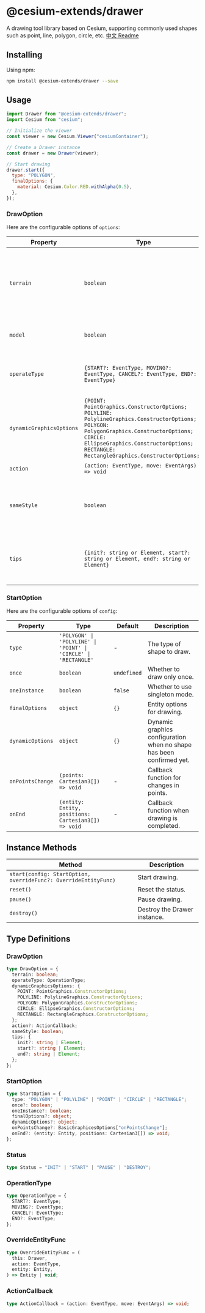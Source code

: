 # @cesium-extends/drawer

A drawing tool library based on Cesium, supporting commonly used shapes such as point, line, polygon, circle, etc.
[中文 Readme](./README_CN.md)

## Installing

Using npm:

```bash
npm install @cesium-extends/drawer --save
```

## Usage

```javascript
import Drawer from "@cesium-extends/drawer";
import Cesium from "cesium";

// Initialize the viewer
const viewer = new Cesium.Viewer("cesiumContainer");

// Create a Drawer instance
const drawer = new Drawer(viewer);

// Start drawing
drawer.start({
  type: "POLYGON",
  finalOptions: {
    material: Cesium.Color.RED.withAlpha(0.5),
  },
});
```

### DrawOption

Here are the configurable options of `options`:

| Property                 | Type                                                                                                                                                                                                                                  | Default                                                                                                                 | Description                                                                              |
| ------------------------ | ------------------------------------------------------------------------------------------------------------------------------------------------------------------------------------------------------------------------------------- | ----------------------------------------------------------------------------------------------------------------------- | ---------------------------------------------------------------------------------------- |
| `terrain`                | `boolean`                                                                                                                                                                                                                             | `false`                                                                                                                 | Whether to enable terrain mode, which requires the browser to support terrain selection. |
| `model`                  | `boolean`                                                                                                                                                                                                                             | `false`                                                                                                                 | Whether to enable draw point on model.                                                   |
| `operateType`            | `{START?: EventType, MOVING?: EventType, CANCEL?: EventType, END?: EventType}`                                                                                                                                                        | `{START: LEFT_CLICK, MOVING: MOUSE_MOVE, CANCEL: RIGHT_CLICK, END: LEFT_DOUBLE_CLICK}`                                  | Operation types.                                                                         |
| `dynamicGraphicsOptions` | `{POINT: PointGraphics.ConstructorOptions; POLYLINE: PolylineGraphics.ConstructorOptions; POLYGON: PolygonGraphics.ConstructorOptions; CIRCLE: EllipseGraphics.ConstructorOptions; RECTANGLE: RectangleGraphics.ConstructorOptions;}` | -                                                                                                                       | Dynamic graphics configuration when no shape has been confirmed yet.                     |
| `action`                 | `(action: EventType, move: EventArgs) => void`                                                                                                                                                                                        | -                                                                                                                       | Mouse event callback.                                                                    |
| `sameStyle`              | `boolean`                                                                                                                                                                                                                             | `true`                                                                                                                  | Whether to use the same style when drawing multiple shapes.                              |
| `tips`                   | `{init?: string or Element, start?: string or Element, end?: string or Element}`                                                                                                                                                      | `{init: 'Click to draw', start: 'LeftClick to add a point, rightClick remove point, doubleClick end drawing', end: ''}` | Custom mouse movement tips during editing.                                               |

### StartOption

Here are the configurable options of `config`:

| Property         | Type                                                            | Default     | Description                                                          |
| ---------------- | --------------------------------------------------------------- | ----------- | -------------------------------------------------------------------- |
| `type`           | `'POLYGON' \| 'POLYLINE' \| 'POINT' \| 'CIRCLE' \| 'RECTANGLE'` | -           | The type of shape to draw.                                           |
| `once`           | `boolean`                                                       | `undefined` | Whether to draw only once.                                           |
| `oneInstance`    | `boolean`                                                       | `false`     | Whether to use singleton mode.                                       |
| `finalOptions`   | `object`                                                        | `{}`        | Entity options for drawing.                                          |
| `dynamicOptions` | `object`                                                        | `{}`        | Dynamic graphics configuration when no shape has been confirmed yet. |
| `onPointsChange` | `(points: Cartesian3[]) => void`                                | -           | Callback function for changes in points.                             |
| `onEnd`          | `(entity: Entity, positions: Cartesian3[]) => void`             | -           | Callback function when drawing is completed.                         |

## Instance Methods

| Method                                                          | Description                  |
| --------------------------------------------------------------- | ---------------------------- |
| `start(config: StartOption, overrideFunc?: OverrideEntityFunc)` | Start drawing.               |
| `reset()`                                                       | Reset the status.            |
| `pause()`                                                       | Pause drawing.               |
| `destroy()`                                                     | Destroy the Drawer instance. |

## Type Definitions

### DrawOption

```typescript
type DrawOption = {
  terrain: boolean;
  operateType: OperationType;
  dynamicGraphicsOptions: {
    POINT: PointGraphics.ConstructorOptions;
    POLYLINE: PolylineGraphics.ConstructorOptions;
    POLYGON: PolygonGraphics.ConstructorOptions;
    CIRCLE: EllipseGraphics.ConstructorOptions;
    RECTANGLE: RectangleGraphics.ConstructorOptions;
  };
  action?: ActionCallback;
  sameStyle: boolean;
  tips: {
    init?: string | Element;
    start?: string | Element;
    end?: string | Element;
  };
};
```

### StartOption

```typescript
type StartOption = {
  type: "POLYGON" | "POLYLINE" | "POINT" | "CIRCLE" | "RECTANGLE";
  once?: boolean;
  oneInstance?: boolean;
  finalOptions?: object;
  dynamicOptions?: object;
  onPointsChange?: BasicGraphicesOptions["onPointsChange"];
  onEnd?: (entity: Entity, positions: Cartesian3[]) => void;
};
```

### Status

```typescript
type Status = "INIT" | "START" | "PAUSE" | "DESTROY";
```

### OperationType

```typescript
type OperationType = {
  START?: EventType;
  MOVING?: EventType;
  CANCEL?: EventType;
  END?: EventType;
};
```

### OverrideEntityFunc

```typescript
type OverrideEntityFunc = (
  this: Drawer,
  action: EventType,
  entity: Entity,
) => Entity | void;
```

### ActionCallback

```typescript
type ActionCallback = (action: EventType, move: EventArgs) => void;
```
